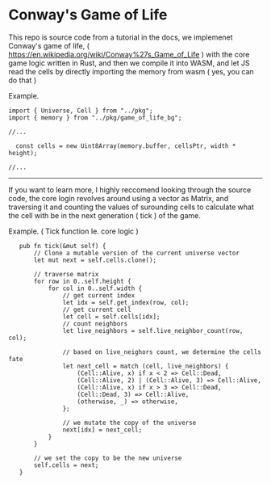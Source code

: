 # Conway's Game of Life

This repo is source code from a tutorial in the docs, we implemenet Conway's game of life, ( https://en.wikipedia.org/wiki/Conway%27s_Game_of_Life ) with the core game logic written in Rust, and then we compile it into WASM, and let JS read the cells by directly importing the memory from wasm ( yes, you can do that )

Example.

```
import { Universe, Cell } from "../pkg";
import { memory } from "../pkg/game_of_life_bg";

//...

  const cells = new Uint8Array(memory.buffer, cellsPtr, width * height);

//...
```

-----


 If you want to learn more, I highly reccomend looking through the source code, the core login revolves around using a vector as Matrix, and traversing it and counting the values of surounding cells to calculate what the cell with be in the next generation ( tick ) of the game.

 Example. ( Tick function Ie. core logic  )

 ```
    pub fn tick(&mut self) {
        // Clone a mutable version of the current universe vector
        let mut next = self.cells.clone();

        // traverse matrix
        for row in 0..self.height {
            for col in 0..self.width {
                // get current index
                let idx = self.get_index(row, col);
                // get current cell
                let cell = self.cells[idx];
                // count neighbors
                let live_neighbors = self.live_neighbor_count(row, col);

                // based on live_neighors count, we determine the cells fate
                let next_cell = match (cell, live_neighbors) {
                    (Cell::Alive, x) if x < 2 => Cell::Dead,
                    (Cell::Alive, 2) | (Cell::Alive, 3) => Cell::Alive,
                    (Cell::Alive, x) if x > 3 => Cell::Dead,
                    (Cell::Dead, 3) => Cell::Alive,
                    (otherwise, _) => otherwise,
                };

                // we mutate the copy of the universe
                next[idx] = next_cell;
            }
        }

        // we set the copy to be the new universe
        self.cells = next;
    }
 ```